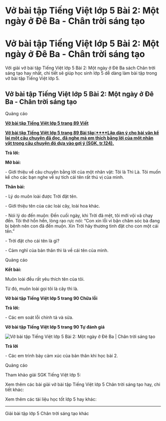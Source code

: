 # Vở bài tập Tiếng Việt lớp 5 Bài 2: Một ngày ở Đê Ba - Chân trời sáng tạo

# Vở bài tập Tiếng Việt lớp 5 Bài 2: Một ngày ở Đê Ba - Chân trời sáng tạo

Với giải vở bài tập Tiếng Việt lớp 5 Bài 2: Một ngày ở Đê Ba sách Chân trời sáng tạo hay nhất, chi tiết sẽ giúp học sinh lớp 5 dễ dàng làm bài tập trong vở bài tập Tiếng Việt lớp 5.

## Vở bài tập Tiếng Việt lớp 5 Bài 2: Một ngày ở Đê Ba - Chân trời sáng tạo

Quảng cáo

[**Vở bài tập Tiếng Việt lớp 5 trang 89 Viết**](https://vietjack.com/vbt-tieng-viet-5-ct/viet-trang-89-vbt-tieng-viet-5-tap-1.jsp)

[**Vở bài tập Tiếng Việt lớp 5 trang 89 Bài tập:****Lập dàn ý cho bài văn kể lại một câu chuyện đã đọc, đã nghe mà em thích bằng lời của một nhân vật trong câu chuyện đó dựa vào gợi ý (SGK, tr.124).**](https://vietjack.com/vbt-tieng-viet-5-ct/lap-dan-y-cho-bai-van-ke-lai-mot-cau-chuyen-da-doc-vm.jsp)

**Trả lời:**

**Mở bài:**

\- Giới thiệu về câu chuyện bằng lời của một nhân vật: Tôi là Thì Là. Tôi muốn kể cho các bạn nghe về sự tích cái tên rất thú vị của mình.

**Thân bài:**

\- Lý do muôn loài được Trời đặt tên.

\- Giới thiệu tên của các loài cây, loài hoa khác.

\- Nói lý do đến muộn: Đến cuối ngày, khi Trời đã mệt, tôi mới vội vã chạy đến. Tôi thở hổn hển, lòng rạo rực nói: “Con xin lỗi vì bận chăm sóc bà đang bị bệnh nên con đã đến muộn. Xin Trời hãy thương tình đặt cho con một cái tên.”

\- Trời đặt cho cái tên là gì?

\- Cảm nghĩ của bản thân thì là về cái tên của mình.

Quảng cáo

**Kết bài:**

Muôn loài đều rất yêu thích tên của tôi.

Từ đó, muôn loài gọi tôi là cây thì là.

**Vở bài tập Tiếng Việt lớp 5 trang 90 Chữa lỗi**

**Trả lời:**

\- Các em soát lỗi chính tả và sửa. 

**Vở bài tập Tiếng Việt lớp 5 trang 90 Tự đánh giá**

![Vở bài tập Tiếng Việt lớp 5 Bài 2: Một ngày ở Đê Ba | Chân trời sáng tạo](https://vietjack.com/vbt-tieng-viet-5-ct/images/bai-2-mot-ngay-o-de-ba.PNG)

**Trả lời**

\- Các em trình bày cảm xúc của bản thân khi học bài 2.

Quảng cáo

Tham khảo giải SGK Tiếng Việt lớp 5:

Xem thêm các bài giải vở bài tập Tiếng Việt lớp 5 Chân trời sáng tạo hay, chi tiết khác:

Xem thêm các tài liệu học tốt lớp 5 hay khác:

* * *

Giải bài tập lớp 5 Chân trời sáng tạo khác
